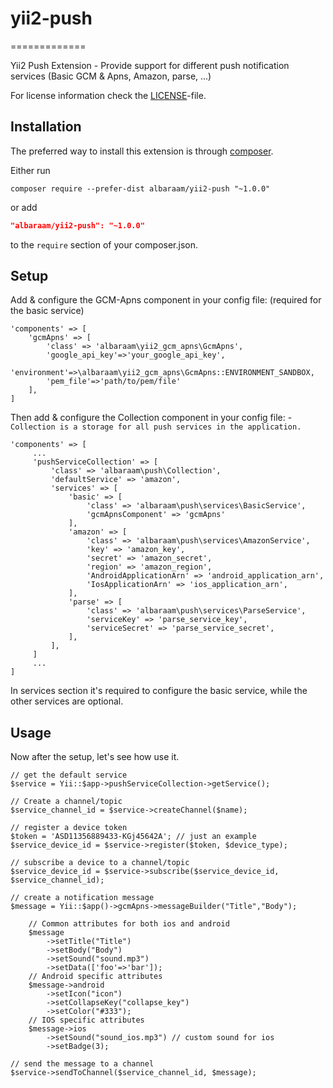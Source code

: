 # yii2-push
=============

Yii2 Push Extension - Provide support for different push notification services (Basic GCM &amp; Apns, Amazon, parse, ...)

For license information check the [LICENSE](LICENSE)-file.


Installation
------------

The preferred way to install this extension is through [composer](http://getcomposer.org/download/).

Either run

```
composer require --prefer-dist albaraam/yii2-push "~1.0.0"
```
or add

```json
"albaraam/yii2-push": "~1.0.0"
```

to the `require` section of your composer.json.

Setup
-------

Add & configure the GCM-Apns component in your config file: (required for the basic service)

```
'components' => [
    'gcmApns' => [
        'class' => 'albaraam\yii2_gcm_apns\GcmApns',
        'google_api_key'=>'your_google_api_key',
        'environment'=>\albaraam\yii2_gcm_apns\GcmApns::ENVIRONMENT_SANDBOX,
        'pem_file'=>'path/to/pem/file'
    ],
]
```

Then add & configure the Collection component in your config file:
-`Collection is a storage for all push services in the application.`

```
'components' => [
     ...
     'pushServiceCollection' => [
         'class' => 'albaraam\push\Collection',
         'defaultService' => 'amazon',
         'services' => [
             'basic' => [
                 'class' => 'albaraam\push\services\BasicService',
                 'gcmApnsComponent' => 'gcmApns'
             ],
             'amazon' => [
                 'class' => 'albaraam\push\services\AmazonService',
                 'key' => 'amazon_key',
                 'secret' => 'amazon_secret',
                 'region' => 'amazon_region',
                 'AndroidApplicationArn' => 'android_application_arn',
                 'IosApplicationArn' => 'ios_application_arn',
             ],
             'parse' => [
                 'class' => 'albaraam\push\services\ParseService',
                 'serviceKey' => 'parse_service_key',
                 'serviceSecret' => 'parse_service_secret',
             ],
         ],
     ]
     ...
]
```

In services section it's required to configure the basic service, while the other services are optional.

Usage
-------

Now after the setup, let's see how use it.
  
```
// get the default service
$service = Yii::$app->pushServiceCollection->getService();

// Create a channel/topic
$service_channel_id = $service->createChannel($name);

// register a device token
$token = 'ASD11356889433-KGj45642A'; // just an example
$service_device_id = $service->register($token, $device_type);

// subscribe a device to a channel/topic
$service_device_id = $service->subscribe($service_device_id, $service_channel_id);

// create a notification message
$message = Yii::$app()->gcmApns->messageBuilder("Title","Body");

    // Common attributes for both ios and android
    $message
        ->setTitle("Title")
        ->setBody("Body")
        ->setSound("sound.mp3")
        ->setData(['foo'=>'bar']);
    // Android specific attributes
    $message->android
        ->setIcon("icon")
        ->setCollapseKey("collapse_key")
        ->setColor("#333");
    // IOS specific attributes
    $message->ios
        ->setSound("sound_ios.mp3") // custom sound for ios
        ->setBadge(3);
        
// send the message to a channel
$service->sendToChannel($service_channel_id, $message);
```

